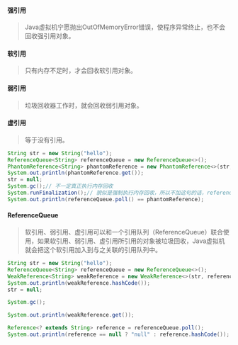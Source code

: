#### 强引用
> Java虚拟机宁愿抛出OutOfMemoryError错误，使程序异常终止，也不会回收强引用对象。

#### 软引用
> 只有内存不足时，才会回收软引用对象。

#### 弱引用
> 垃圾回收器工作时，就会回收弱引用对象。

#### 虚引用
> 等于没有引用。

```java
String str = new String("hello");
ReferenceQueue<String> referenceQueue = new ReferenceQueue<>();
PhantomReference<String> phantomReference = new PhantomReference<>(str, referenceQueue);
System.out.println(phantomReference.get());
str = null;
System.gc();// 不一定真正执行内存回收
System.runFinalization();// 貌似是强制执行内存回收，所以不加这句的话，referenceQueue.poll() == phantomReference的返回值不确定
System.out.println(referenceQueue.poll() == phantomReference);
```

#### ReferenceQueue
> 软引用、弱引用、虚引用可以和一个引用队列（ReferenceQueue）联合使用，如果软引用、弱引用、虚引用所引用的对象被垃圾回收，Java虚拟机就会把这个软引用加入到与之关联的引用队列中。

```java
String str = new String("hello");
ReferenceQueue<String> referenceQueue = new ReferenceQueue<>();
WeakReference<String> weakReference = new WeakReference<>(str, referenceQueue);
System.out.println(weakReference.hashCode());
str = null;

System.gc();

System.out.println(weakReference.get());

Reference<? extends String> reference = referenceQueue.poll();
System.out.println(reference == null ? "null" : reference.hashCode());
```